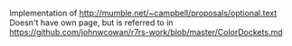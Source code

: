 Implementation of http://mumble.net/~campbell/proposals/optional.text
Doesn't have own page, but is referred to in https://github.com/johnwcowan/r7rs-work/blob/master/ColorDockets.md
